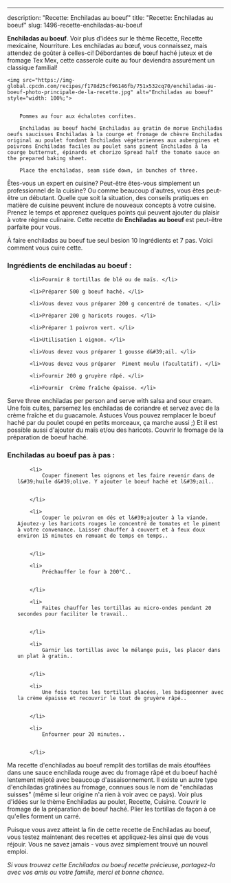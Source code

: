 ---
description: "Recette: Enchiladas au boeuf"
title: "Recette: Enchiladas au boeuf"
slug: 1496-recette-enchiladas-au-boeuf

<p>
	<strong>Enchiladas au boeuf</strong>. 
	Voir plus d&#39;idées sur le thème Recette, Recette mexicaine, Nourriture. Les enchiladas au bœuf, vous connaissez, mais attendez de goûter à celles-ci! Débordantes de bœuf haché juteux et de fromage Tex Mex, cette casserole cuite au four deviendra assurément un classique familial!
</p>
<p>
	
	<img src="https://img-global.cpcdn.com/recipes/f178d25cf96146fb/751x532cq70/enchiladas-au-boeuf-photo-principale-de-la-recette.jpg" alt="Enchiladas au boeuf" style="width: 100%;">
	
	
		Pommes au four aux échalotes confites.
	
		Enchiladas au boeuf haché Enchiladas au gratin de morue Enchiladas oeufs saucisses Enchiladas à la courge et fromage de chèvre Enchiladas original au poulet fondant Enchiladas végétariennes aux aubergines et poivrons Enchiladas faciles au poulet sans piment Enchiladas à la courge butternut, épinards et chorizo Spread half the tomato sauce on the prepared baking sheet.
	
		Place the enchiladas, seam side down, in bunches of three.
	
</p>

Êtes-vous un expert en cuisine? Peut-être êtes-vous simplement un professionnel de la cuisine? Ou comme beaucoup d'autres, vous êtes peut-être un débutant. Quelle que soit la situation, des conseils pratiques en matière de cuisine peuvent inclure de nouveaux concepts à votre cuisine. Prenez le temps et apprenez quelques points qui peuvent ajouter du plaisir à votre régime culinaire. Cette recette de <strong> Enchiladas au boeuf </strong> est peut-être parfaite pour vous.

<!--inarticleads1-->

À faire enchiladas au boeuf tue seul besion 10 Ingrédients et 7 pas. Voici comment vous cuire cette.

<h3>Ingrédients de enchiladas au boeuf :</h3>

<ol>
	
		<li>Fournir 8 tortillas de blé ou de maïs. </li>
	
		<li>Préparer 500 g boeuf haché. </li>
	
		<li>Vous devez vous préparer 200 g concentré de tomates. </li>
	
		<li>Préparer 200 g haricots rouges. </li>
	
		<li>Préparer 1 poivron vert. </li>
	
		<li>Utilisation 1 oignon. </li>
	
		<li>Vous devez vous préparer 1 gousse d&#39;ail. </li>
	
		<li>Vous devez vous préparer  Piment moulu (facultatif). </li>
	
		<li>Fournir 200 g gruyère râpé. </li>
	
		<li>Fournir  Crème fraîche épaisse. </li>
	
</ol>

Serve three enchiladas per person and serve with salsa and sour cream. Une fois cuites, parsemez les enchiladas de coriandre et servez avec de la crème fraîche et du guacamole. Astuces Vous pouvez remplacer le boeuf haché par du poulet coupé en petits morceaux, ça marche aussi ;) Et il est possible aussi d&#39;ajouter du maïs et/ou des haricots. Couvrir le fromage de la préparation de boeuf haché. 

<!--inarticleads2-->

<h3>Enchiladas au boeuf pas à pas :</h3>

<ol>
	
		<li>
			Couper finement les oignons et les faire revenir dans de l&#39;huile d&#39;olive. Y ajouter le boeuf haché et l&#39;ail..
			
			
		</li>
	
		<li>
			Couper le poivron en dés et l&#39;ajouter à la viande. Ajoutez-y les haricots rouges le concentré de tomates et le piment à votre convenance. Laisser chauffer à couvert et à feux doux environ 15 minutes en remuant de temps en temps..
			
			
		</li>
	
		<li>
			Préchauffer le four à 200°C..
			
			
		</li>
	
		<li>
			Faites chauffer les tortillas au micro-ondes pendant 20 secondes pour faciliter le travail..
			
			
		</li>
	
		<li>
			Garnir les tortillas avec le mélange puis, les placer dans un plat à gratin..
			
			
		</li>
	
		<li>
			Une fois toutes les tortillas placées, les badigeonner avec la crème épaisse et recouvrir le tout de gruyère râpé..
			
			
		</li>
	
		<li>
			Enfourner pour 20 minutes..
			
			
		</li>
	
</ol>

Ma recette d&#39;enchiladas au boeuf remplit des tortillas de maïs étouffées dans une sauce enchilada rouge avec du fromage râpé et du boeuf haché lentement mijoté avec beaucoup d&#39;assaisonnement. Il existe un autre type d&#39;enchiladas gratinées au fromage, connues sous le nom de &#34;enchiladas suisses&#34; (même si leur origine n&#39;a rien à voir avec ce pays). Voir plus d&#39;idées sur le thème Enchiladas au poulet, Recette, Cuisine. Couvrir le fromage de la préparation de boeuf haché. Plier les tortillas de façon à ce qu&#39;elles forment un carré. 

<!--inarticleads1-->

<p>
Puisque vous avez atteint la fin de cette recette de Enchiladas au boeuf, vous testez maintenant des recettes et appliquez-les ainsi que de vous réjouir. Vous ne savez jamais - vous avez simplement trouvé un nouvel emploi.
</p>

<p>
<i>Si vous trouvez cette Enchiladas au boeuf recette précieuse, partagez-la avec vos amis ou votre famille, merci et bonne chance.</i>
</p>
